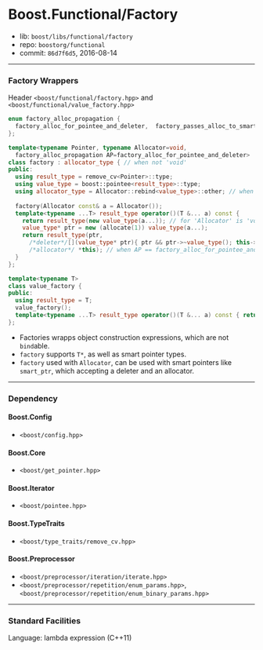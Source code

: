 # Boost.Functional/Factory

* lib: `boost/libs/functional/factory`
* repo: `boostorg/functional`
* commit: `86d7f6d5`, 2016-08-14

------
### Factory Wrappers

Header `<boost/functional/factory.hpp>` and `<boost/functional/value_factory.hpp>`

```c++
enum factory_alloc_propagation {
  factory_alloc_for_pointee_and_deleter,  factory_passes_alloc_to_smart_pointer
};

template<typename Pointer, typename Allocator=void,
  factory_alloc_propagation AP=factory_alloc_for_pointee_and_deleter>
class factory : allocator_type { // when not 'void'
public:
  using result_type = remove_cv<Pointer>::type;
  using value_type = boost::pointee<result_type>::type;
  using allocator_type = Allocator::rebind<value_type>::other; // when not 'void'
  
  factory(Allocator const& a = Allocator());
  template<typename ...T> result_type operator()(T &... a) const {
    return result_type(new value_type(a...)); // for 'Allocator' is 'void'
    value_type* ptr = new (allocate(1)) value_type(a...);
    return result_type(ptr,
      /*deleter*/[](value_type* ptr){ ptr && ptr->~value_type(); this->deallocate(ptr, 1); },
      /*allocator*/ *this); // when AP == factory_alloc_for_pointee_and_deleter
  }
};

template<typename T>
class value_factory {
public:
  using result_type = T;
  value_factory();
  template<typename ...T> result_type operator()(T &... a) const { return T(a...); }
};
```

* Factories wrapps object construction expressions, which are not `bind`able.
* `factory` supports `T*`, as well as smart pointer types.
* `factory` used with `Allocator`, can be used with smart pointers like `smart_ptr`, which accepting
  a deleter and an allocator.

------
### Dependency

#### Boost.Config

* `<boost/config.hpp>`

#### Boost.Core

* `<boost/get_pointer.hpp>`

#### Boost.Iterator

* `<boost/pointee.hpp>`

#### Boost.TypeTraits

* `<boost/type_traits/remove_cv.hpp>`

#### Boost.Preprocessor

* `<boost/preprocessor/iteration/iterate.hpp>`
* `<boost/preprocessor/repetition/enum_params.hpp>`, `<boost/preprocessor/repetition/enum_binary_params.hpp>`

------
### Standard Facilities

Language: lambda expression (C++11)
